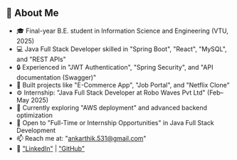 ## 👋 About Me

- 🎓 Final-year B.E. student in Information Science and Engineering (VTU, 2025)  
- 💻 Java Full Stack Developer skilled in "Spring Boot", "React", "MySQL", and "REST APIs"  
- 🔒 Experienced in "JWT Authentication", "Spring Security", and "API documentation (Swagger)"  
- 🧠 Built projects like "E-Commerce App", "Job Portal", and "Netflix Clone"  
- ⚙ Internship: "Java Full Stack Developer at Robo Waves Pvt Ltd" (Feb–May 2025)  
- 🌱 Currently exploring "AWS deployment" and advanced backend optimization  
- 🤝 Open to "Full-Time or Internship Opportunities" in Java Full Stack Development  
- 📫 Reach me at: "ankarthik.531@gmail.com"  
- 🔗 ["LinkedIn"](https://linkedin.com/in/karthikan123) | ["GitHub"](https://github.com/Ankarthik0011)
  
